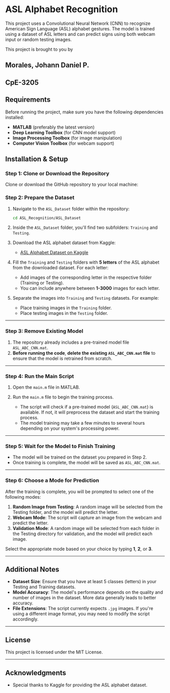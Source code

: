 # ASL Alphabet Recognition

This project uses a Convolutional Neural Network (CNN) to recognize American Sign Language (ASL) alphabet gestures. The model is trained using a dataset of ASL letters and can predict signs using both webcam input or random testing images.

This project is brought to you by
## Morales, Johann Daniel P.
## CpE-3205

## Requirements

Before running the project, make sure you have the following dependencies installed:

- **MATLAB** (preferably the latest version)
- **Deep Learning Toolbox** (for CNN model support)
- **Image Processing Toolbox** (for image manipulation)
- **Computer Vision Toolbox** (for webcam support)

## Installation & Setup

### Step 1: Clone or Download the Repository

Clone or download the GitHub repository to your local machine:

### Step 2: Prepare the Dataset

1. Navigate to the `ASL_Dataset` folder within the repository:

    ```bash
    cd ASL_Recognition/ASL_Dataset
    ```

2. Inside the `ASL_Dataset` folder, you'll find two subfolders: `Training` and `Testing`.

3. Download the ASL alphabet dataset from Kaggle:

    - [ASL Alphabet Dataset on Kaggle](https://www.kaggle.com/datasets/grassknoted/asl-alphabet)

4. Fill the `Training` and `Testing` folders with **5 letters** of the ASL alphabet from the downloaded dataset. For each letter:

    - Add images of the corresponding letter in the respective folder (Training or Testing).
    - You can include anywhere between **1-3000** images for each letter.

5. Separate the images into `Training` and `Testing` datasets. For example:
    - Place training images in the `Training` folder.
    - Place testing images in the `Testing` folder.

---

### Step 3: Remove Existing Model

1. The repository already includes a pre-trained model file `ASL_ABC_CNN.mat`.
2. **Before running the code**, **delete the existing `ASL_ABC_CNN.mat` file** to ensure that the model is retrained from scratch.

---

### Step 4: Run the Main Script

1. Open the `main.m` file in MATLAB.
2. Run the `main.m` file to begin the training process.
   
   - The script will check if a pre-trained model (`ASL_ABC_CNN.mat`) is available. If not, it will preprocess the dataset and start the training process.
   - The model training may take a few minutes to several hours depending on your system's processing power.

---

### Step 5: Wait for the Model to Finish Training

- The model will be trained on the dataset you prepared in Step 2.
- Once training is complete, the model will be saved as `ASL_ABC_CNN.mat`.

---

### Step 6: Choose a Mode for Prediction

After the training is complete, you will be prompted to select one of the following modes:

1. **Random Image from Testing**: A random image will be selected from the Testing folder, and the model will predict the letter.
2. **Webcam Mode**: The script will capture an image from the webcam and predict the letter.
3. **Validation Mode**: A random image will be selected from each folder in the Testing directory for validation, and the model will predict each image.

Select the appropriate mode based on your choice by typing **1**, **2**, or **3**.

---

## Additional Notes

- **Dataset Size**: Ensure that you have at least 5 classes (letters) in your Testing and Training datasets.
- **Model Accuracy**: The model's performance depends on the quality and number of images in the dataset. More data generally leads to better accuracy.
- **File Extensions**: The script currently expects `.jpg` images. If you're using a different image format, you may need to modify the script accordingly.

---

## License

This project is licensed under the MIT License.

---

## Acknowledgments

- Special thanks to Kaggle for providing the ASL alphabet dataset.
